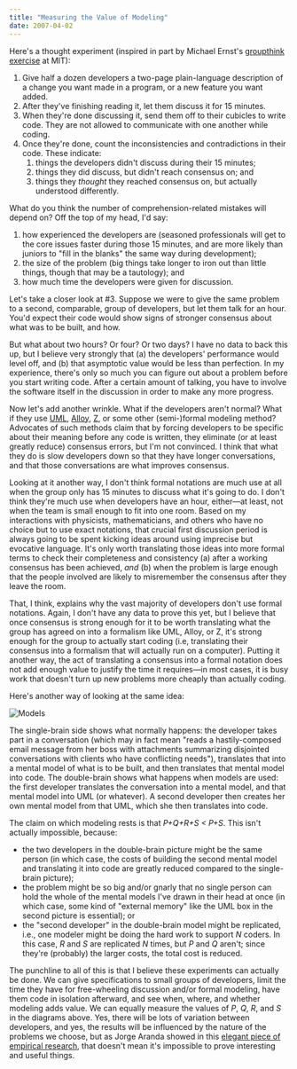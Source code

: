 ```yaml
---
title: "Measuring the Value of Modeling"
date: 2007-04-02
---
```

Here's a thought experiment (inspired in part by Michael Ernst's <a href="http://pag.csail.mit.edu/~mernst/pubs/groupthink-2006.pdf">groupthink exercise</a> at MIT):
<ol>
  <li>Give half a dozen developers a two-page plain-language description of a change you want made in a program, or a new feature you want added.</li>
  <li>After they've finishing reading it, let them discuss it for 15 minutes.</li>
  <li>When they're done discussing it, send them off to their cubicles to write code.  They are not allowed to communicate with one another while coding.</li>
  <li>Once they're done, count the inconsistencies and contradictions in their code.  These indicate:
<ol>
  <li>things the developers didn't discuss during their 15 minutes;</li>
  <li>things they did discuss, but didn't reach consensus on; and</li>
  <li>things they <em>thought</em> they reached consensus on, but actually understood differently.</li>
</ol>
</li>
</ol>
What do you think the number of comprehension-related mistakes will depend on?  Off the top of my head, I'd say:
<ol>
  <li>how experienced the developers are (seasoned professionals will get to the core issues faster during those 15 minutes, and are more likely than juniors to "fill in the blanks" the same way during development);</li>
  <li>the size of the problem (big things take longer to iron out than little things, though that may be a tautology); and</li>
  <li>how much time the developers were given for discussion.</li>
</ol>
Let's take a closer look at #3.  Suppose we were to give the same problem to a second, comparable, group of developers, but let them talk for an hour.  You'd expect their code would show signs of stronger consensus about what was to be built, and how.

But what about two hours?  Or four?  Or two days?  I have no data to back this up, but I believe very strongly that (a) the developers' performance would level off, and (b) that asymptotic value would be less than perfection.  In my experience, there's only so much you can figure out about a problem before you start writing code.  After a certain amount of talking, you have to involve the software itself in the discussion in order to make any more progress.

Now let's add another wrinkle.  What if the developers aren't normal?  What if they use <a href="http://www.uml.org/">UML</a>, <a href="http://alloy.mit.edu/">Alloy</a>, <a href="http://vl.zuser.org/">Z</a>, or some other (semi-)formal modeling method?  Advocates of such methods claim that by forcing developers to be specific about their meaning before any code is written, they eliminate (or at least greatly reduce) consensus errors, but I'm not convinced.  I think that what they do is slow developers down so that they have longer conversations, and that those conversations are what improves consensus.

Looking at it another way, I don't think formal notations are much use at all when the group only has 15 minutes to discuss what it's going to do.  I don't think they're much use when developers have an hour, either—at least, not when the team is small enough to fit into one room.  Based on my interactions with physicists, mathematicians, and others who have no choice but to use exact notations, that crucial first discussion period is always going to be spent kicking ideas around using imprecise but evocative language.  It's only worth translating those ideas into more formal terms to check their completeness and consistency (a) after a working consensus has been achieved, <em>and</em> (b) when the problem is large enough that the people involved are likely to misremember the consensus after they leave the room.

That, I think, explains why the vast majority of developers don't use formal notations.  Again, I don't have any data to prove this yet, but I believe that once consensus is strong enough for it to be worth translating what the group has agreed on into a formalism like UML, Alloy, or Z, it's strong enough for the group to actually start coding (i.e, translating their consensus into a formalism that will actually run on a computer).  Putting it another way, the act of translating a consensus into a formal notation does not add enough value to justify the time it requires—in most cases, it is busy work that doesn't turn up new problems more cheaply than actually coding.

Here's another way of looking at the same idea:

<img alt="Models" src="@root/files/2007/04/models.png" class="centered">

The single-brain side shows what normally happens: the developer takes part in a conversation (which may in fact mean "reads a hastily-composed email message from her boss with attachments summarizing disjointed conversations with clients who have conflicting needs"), translates that into a mental model of what is to be built, and then translates that mental model into code.  The double-brain shows what happens when models are used: the first developer translates the conversation into a mental model, and that mental model into UML (or whatever).  A second developer then creates her own mental model from that UML, which she then translates into code.

The claim on which modeling rests is that <em>P+Q+R+S < P+S</em>. This isn't actually impossible, because:
<ul>
  <li>the two developers in the double-brain picture might be the same person (in which case, the costs of building the second mental model and translating it into code are greatly reduced compared to the single-brain picture);</li>
  <li>the problem might be so big and/or gnarly that no single person can hold the whole of the mental models I've drawn in their head at once (in which case, some kind of "external memory" like the UML box in the second picture is essential); or</li>
  <li>the "second developer" in the double-brain model might be replicated, i.e., one modeler might be doing the hard work to support <em>N</em> coders.  In this case, <em>R</em> and <em>S</em> are replicated <em>N</em> times, but <em>P</em> and <em>Q</em> aren't; since they're (probably) the larger costs, the total cost is reduced.</li>
</ul>
The punchline to all of this is that I believe these experiments can actually be done.  We can give specifications to small groups of developers, limit the time they have for free-wheeling discussion and/or formal modeling, have them code in isolation afterward, and see when, where, and whether modeling adds value.  We can equally measure the values of <em>P</em>, <em>Q</em>, <em>R</em>, and <em>S</em> in the diagrams above.  Yes, there will be lots of variation between developers, and yes, the results will be influenced by the nature of the problems we choose, but as Jorge Aranda showed in this <a href="http://www.cs.toronto.edu/~jaranda/pubs/AnchoringAdjustment.pdf">elegant piece of empirical research</a>, that doesn't mean it's impossible to prove interesting and useful things.
